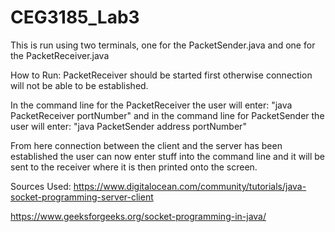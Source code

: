 # CEG3185_Lab3

This is run using two terminals, one for the PacketSender.java and one for the PacketReceiver.java

How to Run:
PacketReceiver should be started first otherwise connection will not be able to be established.

In the command line for the PacketReceiver the user will enter:
"java PacketReceiver portNumber"
and in the command line for PacketSender the user will enter:
"java PacketSender address portNumber"

From here connection between the client and the server has been established
the user can now enter stuff into the command line and it will be sent to
the receiver where it is then printed onto the screen.

Sources Used:
https://www.digitalocean.com/community/tutorials/java-socket-programming-server-client

https://www.geeksforgeeks.org/socket-programming-in-java/

